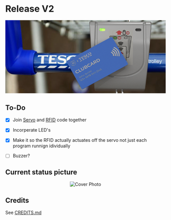 # Release V2
 
<p align="center">
  <img src="https://github.com/tomasApo/Release-V2/blob/main/CAD/Render%20Images/Context%20Render%202.png?raw=true" width="800" title="Cover Photo">
</p>

## To-Do
- [X] Join [Servo](https://github.com/tomasApo/stm32f3_pwm_v0) and [RFID](https://github.com/tomasApo/stm32_mfrc522) code together 

- [X] Incorperate LED's

- [X] Make it so the RFID actually actuates off the servo not just each program runnign idividually 

- [ ] Buzzer?


## Current status picture
<p align="center">
  <img src="https://user-images.githubusercontent.com/75183079/209245874-31e6406e-037d-47fb-a6c8-4b0596c8c83f.jpg" width="500" title="Cover Photo">
</p>

## Credits

See [CREDITS.md](./CREDITS.md)
